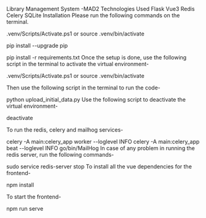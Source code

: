 Library Management System -MAD2
Technologies Used
Flask
Vue3
Redis
Celery
SQLite
Installation
Please run the following commands on the terminal.

.venv/Scripts/Activate.ps1 or source .venv/bin/activate

pip install --upgrade pip

pip install -r requirements.txt
Once the setup is done, use the following script in the terminal to activate the virtual environment-

.venv/Scripts/Activate.ps1 or source .venv/bin/activate

Then use the following script in the terminal to run the code-

python upload_initial_data.py
Use the following script to deactivate the virtual environment-

deactivate

To run the redis, celery and mailhog services-

celery -A main:celery_app worker --loglevel INFO
celery -A main:celery_app beat --loglevel INFO
go/bin/MailHog
In case of any problem in running the redis server, run the following commands-

sudo service redis-server stop
To install all the vue dependencies for the frontend-

npm install

To start the frontend-

npm run serve
